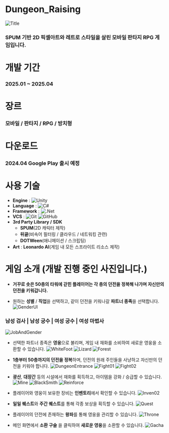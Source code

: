 # Dungeon_Raising
![Title](./Image/DungeonRaising.PNG)
### SPUM 기반 2D 픽셀아트와 레트로 스타일을 살린 모바일 판타지 RPG 게임입니다.

# 개발 기간
### 2025.01 ~ 2025.04

# 장르
### 모바일 / 판타지 / RPG / 방치형

# 다운로드
### 2024.04 **Google Play** 출시 예정

# 사용 기술
- **Engine** : ![Unity](https://img.shields.io/badge/unity-%23000000.svg?style=for-the-badge&logo=unity&logoColor=white)
- **Language** : ![C#](https://img.shields.io/badge/c%23-%23239120.svg?style=for-the-badge&logo=csharp&logoColor=white)
- **Framework** : ![.Net](https://img.shields.io/badge/.NET-5C2D91?style=for-the-badge&logo=.net&logoColor=white)
- **VCS** : ![Git](https://img.shields.io/badge/git-%23F05033.svg?style=for-the-badge&logo=git&logoColor=white) ![GitHub](https://img.shields.io/badge/github-%23121011.svg?style=for-the-badge&logo=github&logoColor=white)
- **3rd Party Library / SDK**
    - **SPUM**(2D 캐릭터 제작)
    - **뒤끝**(비속어 필터링 / 클라우드 / 네트워킹 관련)
    - **DOTWeen**(애니메이션 / 스크립팅)
- **Art** : **Leonardo AI**(게임 내 모든 스프라이트 리소스 제작)
    
# 게임 소개 (개발 진행 중인 사진입니다.)
- **거꾸로 솟은 50층의 타워에 갇힌 플레이어는 각 층의 던전을 정복해 나가며 자신만의 던전을 키워갑니다.**

- 원하는 **성별** / **직업**을 선택하고, 같이 던전을 키워나갈 **파트너 종족**을 선택합니다.
![GenderUI](./Image/GenderUI.PNG)
### 남성 검사 | 남성 궁수 | 여성 궁수 | 여성 마법사
![JobAndGender](./Image/JobAndGender.png)

- 선택한 파트너 종족은 **영웅**으로 불리며, 게임 내 재화를 소비하여 새로운 영웅을 소환할 수 있습니다.
![WhiteFoot](./Image/WhiteFoot.PNG)
![Lizard](./Image/Lizard.PNG)
![Forest](./Image/Forest.PNG)

- **1층부터 50층까지의 던전을 정복**하며, 던전의 원래 주인들을 사냥하고 자신만의 던전을 키워야 합니다.
![DungeonEntrance](./Image/DungeonEntrance.PNG)
![Fight01](./Image/Fight01.PNG)
![Fight02](./Image/Fight02.PNG)

- **광산**, **대장간** 등의 시설에서 재화를 획득하고, 아이템을 강화 / 승급할 수 있습니다.
![Mine](./Image/Mine.PNG)
![BlackSmith](./Image/BlackSmith.PNG)
![Reinforce](./Image/Reinforce.PNG)

- 플레이어와 영웅이 보유한 장비는 **인벤토리**에서 확인할 수 있습니다.
![Inven02](./Image/Inven02.PNG)

- **일일 퀘스트**와 **주간 퀘스트**를 통해 각종 보상을 획득할 수 있습니다.
![Quest](./Image/Quest.PNG)

- 플레이어의 던전에 존재하는 **왕좌**를 통해 영웅을 관리할 수 있습니다.
![Throne](./Image/Throne.PNG)

- 메인 화면에서 **소환 구슬** 을 클릭하여 **새로운 영웅**을 소환할 수 있습니다.
![Gacha](./Image/Gacha.PNG)

